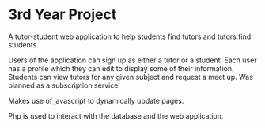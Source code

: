 # 3rd Year Project
A tutor-student web application to help students find tutors and tutors find students. 

Users of the application can sign up as either a tutor or a student. Each user has a profile which they can edit to display some of their information. Students can view tutors for any given subject and request a meet up. Was planned as a subscription service 

Makes use of javascript to dynamically update pages.

Php is used to interact with the database and the web application.
